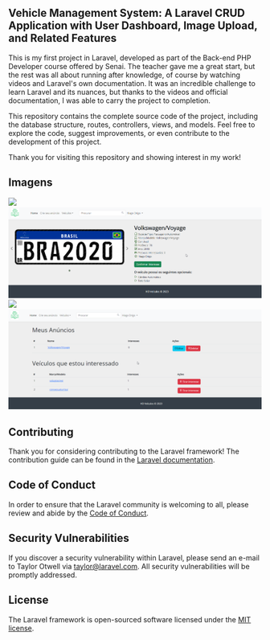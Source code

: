 ## Vehicle Management System: A Laravel CRUD Application with User Dashboard, Image Upload, and Related Features

This is my first project in Laravel, developed as part of the Back-end PHP Developer course offered by Senai. The teacher gave me a great start, but the rest was all about running after knowledge, of course by watching videos and Laravel's own documentation. It was an incredible challenge to learn Laravel and its nuances, but thanks to the videos and official documentation, I was able to carry the project to completion.

This repository contains the complete source code of the project, including the database structure, routes, controllers, views, and models. Feel free to explore the code, suggest improvements, or even contribute to the development of this project.

Thank you for visiting this repository and showing interest in my work!

## Imagens

<img src="https://github.com/hiagodrigo/hdveiculos/blob/main/public/Examples/2023-03-21%2022_54_31-HD%20Ve%C3%ADculos.png?raw=true" />

<img src="https://github.com/hiagodrigo/hdveiculos/blob/main/public/Examples/2023-03-21%2022_54_44-Volkswagen.png?raw=true" />

<img src="https://github.com/hiagodrigo/hdveiculos/blob/main/public/Examples/2023-03-21%2022_54_19-Cadastro%20de%20ve%C3%ADculos.png?raw=true" />

<img src="https://github.com/hiagodrigo/hdveiculos/blob/main/public/Examples/2023-03-21%2022_54_38-Meu%20Cadastro.png?raw=true" />

  
## Contributing

Thank you for considering contributing to the Laravel framework! The contribution guide can be found in the [Laravel documentation](https://laravel.com/docs/contributions).

## Code of Conduct

In order to ensure that the Laravel community is welcoming to all, please review and abide by the [Code of Conduct](https://laravel.com/docs/contributions#code-of-conduct).

## Security Vulnerabilities

If you discover a security vulnerability within Laravel, please send an e-mail to Taylor Otwell via [taylor@laravel.com](mailto:taylor@laravel.com). All security vulnerabilities will be promptly addressed.

## License

The Laravel framework is open-sourced software licensed under the [MIT license](https://opensource.org/licenses/MIT).
